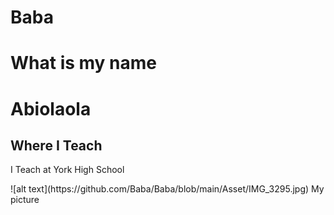 # Baba
<h1> What is my name</h1>
<h1>Abiolaola</h1>
<h2>Where I Teach </h2>
<p>I Teach at York High School</p>
![alt text](https://github.com/Baba/Baba/blob/main/Asset/IMG_3295.jpg)
My picture 
